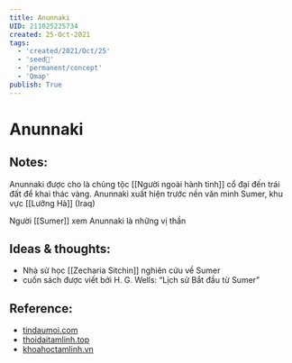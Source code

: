 ```yaml
---
title: Anunnaki
UID: 211025225734
created: 25-Oct-2021
tags:
  - 'created/2021/Oct/25'
  - 'seed🥜'
  - 'permanent/concept'
  - 'Qmap'
publish: True
---
```

# Anunnaki

## Notes:
Anunnaki được cho là chủng tộc [[Người ngoài hành tinh]] cổ đại đến trái đất để khai thác vàng. Anunnaki xuất hiện trước nền văn minh Sumer, khu vực [[Lưỡng Hà]] (Iraq)

Người [[Sumer]] xem Anunnaki là những vị thần

## Ideas & thoughts:
- Nhà sử học [[Zecharia Sitchin]] nghiên cứu về Sumer
- cuốn sách được viết bởi H. G. Wells: “Lịch sử Bắt đầu từ Sumer”

## Reference:
- [tindaumoi.com](https://tindaumoi.com/anunnaki--chung-nguoi-ngoai-hanh-tinh-tung-den-trai-at.html)
- [thoidaitamlinh.top](https://www.thoidaitamlinh.top/2018/11/top-14-su-that-ve-nguoi-ngoai-hanh-tinh-Anunnaki.html)
- [khoahoctamlinh.vn](https://khoahoctamlinh.vn/kham-pha/chinh-phu-iraq-thua-nhan-chung-nguoi-ngoai-hanh-tinh-anunnaki-la-co-that-1330.html)
